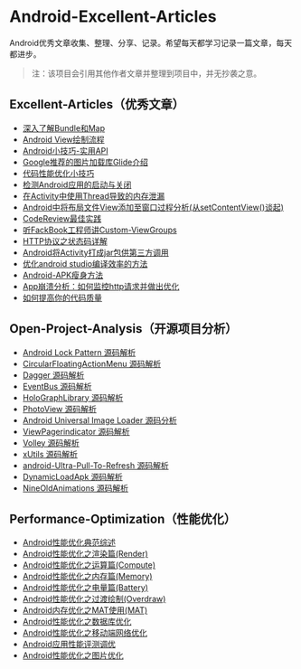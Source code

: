 # Android-Excellent-Articles
Android优秀文章收集、整理、分享、记录。希望每天都学习记录一篇文章，每天都进步。
> 注：该项目会引用其他作者文章并整理到项目中，并无抄袭之意。

## Excellent-Articles（优秀文章） ##
* [深入了解Bundle和Map](Android-Excellent-Articles/%E6%B7%B1%E5%85%A5%E4%BA%86%E8%A7%A3Bundle%E5%92%8CMap.md "深入了解Bundle和Map")
* [Android View绘制流程](Android-Excellent-Articles/Android%20View绘制流程.md "Android View绘制流程")
* [Android小技巧-实用API](Android-Excellent-Articles/Android小技巧-实用API.md "Android小技巧-实用API")
* [Google推荐的图片加载库Glide介绍](Android-Excellent-Articles/Google推荐的图片加载库Glide介绍.md "Google推荐的图片加载库Glide介绍")
* [代码性能优化小技巧](Android-Excellent-Articles/代码性能优化小技巧.md "代码性能优化小技巧")
* [检测Android应用的启动与关闭](Android-Excellent-Articles/检测Android应用的启动与关闭.md "检测Android应用的启动与关闭")
* [在Activity中使用Thread导致的内存泄漏](Android-Excellent-Articles/在Activity中使用Thread导致的内存泄漏.md "在Activity中使用Thread导致的内存泄漏")
* [Android中将布局文件View添加至窗口过程分析(从setContentView()谈起)](Android-Excellent-Articles/Android中将布局文件View添加至窗口过程分析(从setContentView()谈起).md "Android中将布局文件View添加至窗口过程分析(从setContentView()谈起)")
* [CodeReview最佳实践](Android-Excellent-Articles/CodeReview最佳实践.md "Code Review最佳实践")
* [听FackBook工程师讲Custom-ViewGroups](Android-Excellent-Articles/听FackBook工程师讲Custom-ViewGroups.md "听FackBook工程师讲Custom-ViewGroups")
* [HTTP协议之状态码详解](Android-Excellent-Articles/HTTP协议之状态码详解.md "HTTP协议之状态码详解.md")
* [Android将Activity打成jar包供第三方调用](Android-Excellent-Articles/Android%20将Activity打成jar包供第三方调用.md "Android 将Activity打成jar包供第三方调用.md")
* [优化android studio编译效率的方法](Android-Excellent-Articles/优化android%20studio编译效率的方法.md "优化android studio编译效率的方法.md")
* [Android-APK瘦身方法](Android-Excellent-Articles/Android-APK瘦身方法.md "Android-APK瘦身方法.md")
* [App崩溃分析：如何监控http请求并做出优化](Android-Excellent-Articles/App崩溃分析：如何监控http请求并做出优化.md "App崩溃分析：如何监控http请求并做出优化")
* [如何提高你的代码质量](Android-Excellent-Articles/如何提高你的代码质量.md "如何提高你的代码质量")


## Open-Project-Analysis（开源项目分析） ##
* [Android Lock Pattern 源码解析](Android-Open-Project-Analysis/android-lockpattern "Android Lock Pattern 源码解析")
* [CircularFloatingActionMenu 源码解析](Android-Open-Project-Analysis/circular-floating-action-menu "CircularFloatingActionMenu 源码解析")
* [Dagger 源码解析](Android-Open-Project-Analysis/dagger "Dagger 源码解析")
* [EventBus 源码解析](Android-Open-Project-Analysis/event-bus "EventBus 源码解析")
* [HoloGraphLibrary 源码解析](Android-Open-Project-Analysis/holographlibrary "HoloGraphLibrary 源码解析")
* [PhotoView 源码解析](Android-Open-Project-Analysis/photoview "PhotoView 源码解析")
* [Android Universal Image Loader 源码分析](Android-Open-Project-Analysis/universal-image-loader "Android Universal Image Loader 源码分析")
* [ViewPagerindicator 源码解析](Android-Open-Project-Analysis/view-pager-indicator "Dagger ViewPagerindicator 源码解析")
* [Volley 源码解析](Android-Open-Project-Analysis/volley "Dagger Volley 源码解析")
* [xUtils 源码解析](Android-Open-Project-Analysis/xutils "xUtils 源码解析")
* [android-Ultra-Pull-To-Refresh 源码解析](Android-Open-Project-Analysis/android-ultra-pull-to-refresh "android-Ultra-Pull-To-Refresh 源码解析")
* [DynamicLoadApk 源码解析](Android-Open-Project-Analysis/DynamicLoadApk "DynamicLoadApk 源码解析")
* [NineOldAnimations 源码解析](Android-Open-Project-Analysis/NineOldAnimations "NineOldAnimations 源码解析")

## Performance-Optimization（性能优化） ##
* [Android性能优化典范综述](Android-Performance-Patterns-Analysis/android-performance-patterns "Android性能优化典范综述")
* [Android性能优化之渲染篇(Render)](Android-Performance-Patterns-Analysis/android-performance-render "Android性能优化之渲染篇")
* [Android性能优化之运算篇(Compute)](Android-Performance-Patterns-Analysis/android-performance-compute "Android性能优化之运算篇")
* [Android性能优化之内存篇(Memory)](Android-Performance-Patterns-Analysis/android-performance-memory "Android性能优化之内存篇")
* [Android性能优化之电量篇(Battery)](Android-Performance-Patterns-Analysis/android-performance-battery "Android性能优化之电量篇")
* [Android性能优化之过渡绘制(Overdraw)](Android-Performance-Patterns-Analysis/android-performance-optimization-overdraw "Android性能优化之过渡绘制") </br>
* [Android内存优化之MAT使用(MAT)](Android-Performance-Patterns-Analysis/android-performance-memory-usage-of-MAT "Android内存优化之MAT使用")  </br>
* [Android性能优化之数据库优化](Android-Performance-Patterns-Analysis/android-performance-database "Android性能优化之数据库优化")
* [Android性能优化之移动端网络优化](Android-Performance-Patterns-Analysis/android-performance-network "Android性能优化之移动端网络优化")
* [Android应用性能评测调优](Android-Performance-Patterns-Analysis/android-app-performance-review-tuning "Android应用性能评测调优")
* [Android性能优化之图片优化](Android-Performance-Patterns-Analysis/android-performance-optimization-image "Android性能优化之图片优化")
